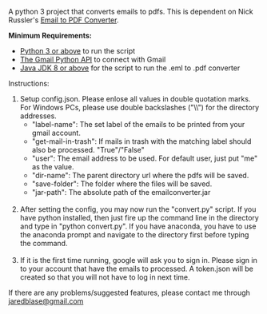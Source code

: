 A python 3 project that converts emails to pdfs.
This is dependent on Nick Russler's <a href='https://github.com/nickrussler/email-to-pdf-converter'>Email to PDF Converter</a>.

<b>Minimum Requirements:</b>
<ul>
	<li><a href='https://www.python.org/downloads/'>Python 3 or above</a> to run the script</li>
	<li><a href='https://developers.google.com/docs/api/quickstart/python'>The Gmail Python API</a> to connect with Gmail</li>
	<li><a href='https://www.oracle.com/ph/java/technologies/javase-downloads.html'>Java JDK 8 or above</a> for the script to run the .eml to .pdf converter</li>
</ul>

Instructions:
<ol>
	<li>
		Setup config.json. Please enlose all values in double quotation marks. For Windows PCs, please use double backslashes ("\\") for the directory addresses.
		<ul>
			<li>"label-name": The set label of the emails to be printed from your gmail account.</li>
			<li>"get-mail-in-trash": If mails in trash with the matching label should also be processed. "True"/"False"</li>
			<li>"user": The email address to be used. For default user, just put "me" as the value.</li>
			<li>"dir-name": The parent directory url where the pdfs will be saved.</li>
			<li>"save-folder": The folder where the files will be saved.</li>
			<li>"jar-path": The absolute path of the emailconverter.jar</li>
		</ul>
	</li>
	<br>
	<li>
		After setting the config, you may now run the "convert.py" script. If you have python installed, then just fire up the command line in the directory and type in "python convert.py". If you have anaconda, you have to use the anaconda prompt and navigate to the directory first before typing the command.
	</li>
	<br>
	<li>
		If it is the first time running, google will ask you to sign in. Please sign in to your account that have the emails to processed.
	   	A token.json will be created so that you will not have to log in next time.
	</li>
</ol>


If there are any problems/suggested features, please contact me through jaredblase@gmail.com
